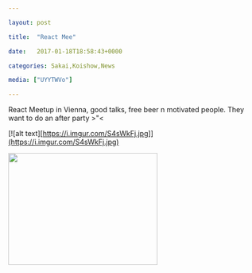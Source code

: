 ```yaml
---

layout: post

title:  "React Mee"

date:   2017-01-18T18:58:43+0000

categories: Sakai,Koishow,News

media: ["UYYTWVo"]

---
```


React Meetup in Vienna, good talks, free beer n motivated people. They want to do an after party >"<

[![alt text][https://i.imgur.com/S4sWkFj.jpg]](https://i.imgur.com/S4sWkFj.jpg)


<a href="https://i.imgur.com/UYYTWVo.jpg"><img src="https://i.imgur.com/UYYTWVo.jpg" height=225 width=300 /></a>
